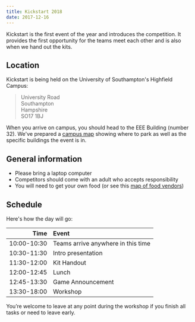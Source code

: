 ```yaml
---
title: Kickstart 2018
date: 2017-12-16
---
```


Kickstart is the first event of the year and introduces the competition. It
provides the first opportunity for the teams meet each other and is also when we
hand out the kits.

<!--more-->

## Location

Kickstart is being held on the University of Southampton's Highfield Campus:

> University Road\
> Southampton\
> Hampshire\
> SO17 1BJ

When you arrive on campus, you should head to the EEE Building (number 32).
We've prepared a [campus map][kickstart-map] showing where to park as well as
the specific buildings the event is in.

## General information

 *  Please bring a laptop computer
 *  Competitors should come with an adult who accepts responsibility
 *  You will need to get your own food (or see this [map of food vendors][food-locations])

## Schedule

Here's how the day will go:

  Time        | Event
-------------:|:-----------------------------------
  10:00-10:30 | Teams arrive anywhere in this time
  10:30-11:30 | Intro presentation
  11:30-12:00 | Kit Handout
  12:00-12:45 | Lunch
  12:45-13:30 | Game Announcement
  13:30-18:00 | Workshop

You’re welcome to leave at any point during the workshop if you finish all tasks
or need to leave early.


[kickstart-map]: https://drive.google.com/open?id=1Sfi08phRu91UThYgFHz0knk-ddW0kfx3
[food-locations]: https://drive.google.com/open?id=1oEDS1EzvZJOzXiW_P3mUhJI8eTP-ZE1v&usp=sharing
